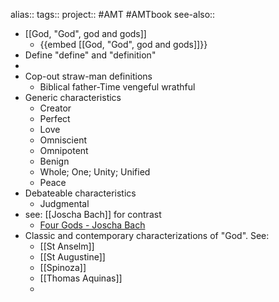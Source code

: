 alias::
tags::
project:: #AMT #AMTbook
see-also::

- [[God, "God", god and gods]]
	- {{embed [[God, "God", god and gods]]}}
- Define "define" and "definition"
-
- Cop-out straw-man definitions
	- Biblical father-Time vengeful wrathful
- Generic characteristics
	- Creator
	- Perfect
	- Love
	- Omniscient
	- Omnipotent
	- Benign
	- Whole; One; Unity; Unified
	- Peace
- Debateable characteristics
	- Judgmental
- see: [[Joscha Bach]] for contrast
	- [Four Gods - Joscha Bach](http://bach.ai/four-gods/)
- Classic and contemporary characterizations of "God". See:
	- [[St Anselm]]
	- [[St Augustine]]
	- [[Spinoza]]
	- [[Thomas Aquinas]]
	-
